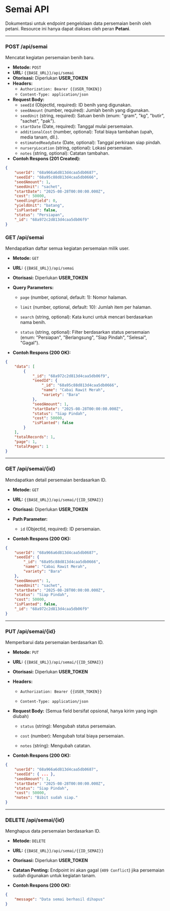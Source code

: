 # Semai API
Dokumentasi untuk endpoint pengelolaan data persemaian benih oleh petani. Resource ini hanya dapat diakses oleh peran **Petani**.

---

### POST /api/semai
Mencatat kegiatan persemaian benih baru.

- **Metode:** `POST`
- **URL:** `{{BASE_URL}}/api/semai`
- **Otorisasi:** Diperlukan **USER_TOKEN**
- **Headers:**
    - `Authorization: Bearer {{USER_TOKEN}}`
    - `Content-Type: application/json`
- **Request Body:**
    - `seedId` (ObjectId, required): ID benih yang digunakan.
    - `seedAmount` (number, required): Jumlah benih yang digunakan.
    - `seedUnit` (string, required): Satuan benih (enum: "gram", "kg", "butir", "sachet", "pak").
    - `startDate` (Date, required): Tanggal mulai persemaian.
    - `additionalCost` (number, optional): Total biaya tambahan (upah, media tanam, dll.).
    - `estimatedReadyDate` (Date, optional): Tanggal perkiraan siap pindah.
    - `nurseryLocation` (string, optional): Lokasi persemaian.
    - `notes` (string, optional): Catatan tambahan.
- **Contoh Respons (201 Created):**
```json
{
    "userId": "68a966a6d813d4caa5db0687",
    "seedId": "68a95c88d813d4caa5db0666",
    "seedAmount": 1,
    "seedUnit": "sachet",
    "startDate": "2025-08-28T00:00:00.000Z",
    "cost": 50000,
    "seedlingYield": 0,
    "yieldUnit": "batang",
    "isPlanted": false,
    "status": "Persiapan",
    "_id": "68a972c2d813d4caa5db06f9"
}
```

### GET /api/semai

Mendapatkan daftar semua kegiatan persemaian milik user.

-   **Metode:** `GET`

-   **URL:** `{{BASE_URL}}/api/semai`

-   **Otorisasi:** Diperlukan **USER_TOKEN**

-   **Query Parameters:**

    -   `page` (number, optional, default: 1): Nomor halaman.

    -   `limit` (number, optional, default: 10): Jumlah item per halaman.

    -   `search` (string, optional): Kata kunci untuk mencari berdasarkan nama benih.

    -   `status` (string, optional): Filter berdasarkan status persemaian (enum: "Persiapan", "Berlangsung", "Siap Pindah", "Selesai", "Gagal").

-   **Contoh Respons (200 OK):**



```JSON
{
    "data": [
        {
            "_id": "68a972c2d813d4caa5db06f9",
            "seedId": {
                "_id": "68a95c88d813d4caa5db0666",
                "name": "Cabai Rawit Merah",
                "variety": "Bara"
            },
            "seedAmount": 1,
            "startDate": "2025-08-28T00:00:00.000Z",
            "status": "Siap Pindah",
            "cost": 50000,
            "isPlanted": false
        }
    ],
    "totalRecords": 1,
    "page": 1,
    "totalPages": 1
}

```

* * * * *

### GET /api/semai/{id}

Mendapatkan detail persemaian berdasarkan ID.

-   **Metode:** `GET`

-   **URL:** `{{BASE_URL}}/api/semai/{{ID_SEMAI}}`

-   **Otorisasi:** Diperlukan **USER_TOKEN**

-   **Path Parameter:**

    -   `id` (ObjectId, required): ID persemaian.

-   **Contoh Respons (200 OK):**



```JSON
{
    "userId": "68a966a6d813d4caa5db0687",
    "seedId": {
        "_id": "68a95c88d813d4caa5db0666",
        "name": "Cabai Rawit Merah",
        "variety": "Bara"
    },
    "seedAmount": 1,
    "seedUnit": "sachet",
    "startDate": "2025-08-28T00:00:00.000Z",
    "status": "Siap Pindah",
    "cost": 50000,
    "isPlanted": false,
    "_id": "68a972c2d813d4caa5db06f9"
}

```

* * * * *

### PUT /api/semai/{id}

Memperbarui data persemaian berdasarkan ID.

-   **Metode:** `PUT`

-   **URL:** `{{BASE_URL}}/api/semai/{{ID_SEMAI}}`

-   **Otorisasi:** Diperlukan **USER_TOKEN**

-   **Headers:**

    -   `Authorization: Bearer {{USER_TOKEN}}`

    -   `Content-Type: application/json`

-   **Request Body:** (Semua field bersifat opsional, hanya kirim yang ingin diubah)

    -   `status` (string): Mengubah status persemaian.

    -   `cost` (number): Mengubah total biaya persemaian.

    -   `notes` (string): Mengubah catatan.

-   **Contoh Respons (200 OK):**



```JSON
{
    "userId": "68a966a6d813d4caa5db0687",
    "seedId": { ... },
    "seedAmount": 1,
    "startDate": "2025-08-28T00:00:00.000Z",
    "status": "Siap Pindah",
    "cost": 50000,
    "notes": "Bibit sudah siap."
}

```

* * * * *

### DELETE /api/semai/{id}

Menghapus data persemaian berdasarkan ID.

-   **Metode:** `DELETE`

-   **URL:** `{{BASE_URL}}/api/semai/{{ID_SEMAI}}`

-   **Otorisasi:** Diperlukan **USER_TOKEN**

-   **Catatan Penting:** Endpoint ini akan gagal (`409 Conflict`) jika persemaian sudah digunakan untuk kegiatan tanam.

-   **Contoh Respons (200 OK):**



```JSON
{
    "message": "Data semai berhasil dihapus"
}
```
